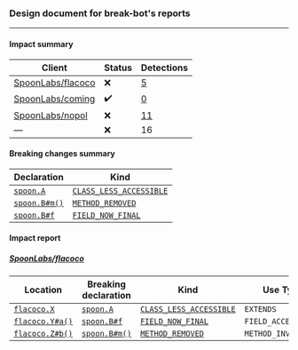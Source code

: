 ### Design document for break-bot's reports

---

#### Impact summary

Client | Status | Detections
------ | ------ | ----------
[SpoonLabs/flacoco](https://github.com/SpoonLabs/flacoco) | :x: | [5]()
[SpoonLabs/coming](https://github.com/SpoonLabs/coming) | :heavy_check_mark: | [0]()
[SpoonLabs/nopol](https://github.com/SpoonLabs/nopol) | :x: | [11]()
— | :x: | 16

#### Breaking changes summary

Declaration | Kind
----------- | ----
[`spoon.A`]()     | [`CLASS_LESS_ACCESSIBLE`]()
[`spoon.B#m()`]() | [`METHOD_REMOVED`]()
[`spoon.B#f`]()   | [`FIELD_NOW_FINAL`]()

#### Impact report

##### [SpoonLabs/flacoco](https://github.com/SpoonLabs/flacoco)

Location | Breaking declaration | Kind | Use Type  
-------- | -------------------- | ---- | -------
[`flacoco.X`]()     | [`spoon.A`]()     | [`CLASS_LESS_ACCESSIBLE`]() | `EXTENDS`
[`flacoco.Y#a()`]() | [`spoon.B#f`]()   | [`FIELD_NOW_FINAL`]()       | `FIELD_ACCESS`
[`flacoco.Z#b()`]() | [`spoon.B#m()`]() | [`METHOD_REMOVED`]()        | `METHOD_INVOCATION`

